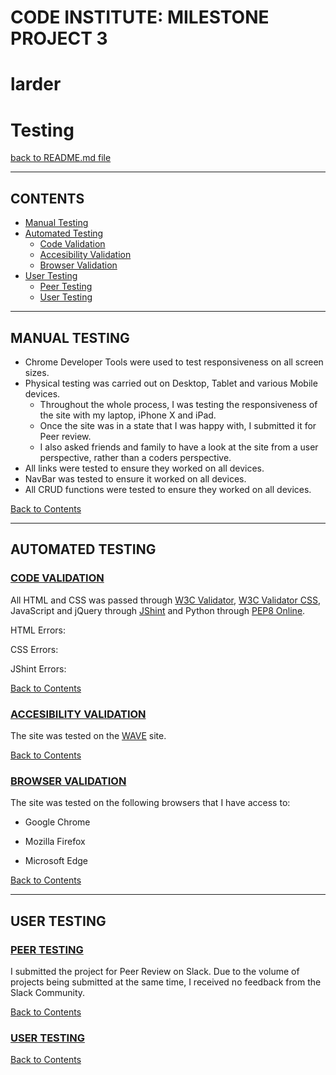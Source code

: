 # **CODE INSTITUTE: MILESTONE PROJECT 3** #

# **larder** #

# Testing

[back to README.md file](https://github.com/iainm342/milestone-3/blob/master/README.md/#testing)

---

## **CONTENTS** ##

- [Manual Testing](#manual-testing)
- [Automated Testing](#automated-testing)
    - [Code Validation](#code-validation)
    - [Accesibility Validation](#accesibility-validation)
    - [Browser Validation](#browser-validation)
- [User Testing](#user-testing)
    - [Peer Testing](#peer-testing)
    - [User Testing](#user-testing)

---

## **MANUAL TESTING** ##

- Chrome Developer Tools were used to test responsiveness on all screen sizes.
- Physical testing was carried out on Desktop, Tablet and various Mobile devices.
    - Throughout the whole process, I was testing the responsiveness of the site with my laptop, iPhone X and iPad.
    - Once the site was in a state that I was happy with, I submitted it for Peer review.
    - I also asked friends and family to have a look at the site from a user perspective, rather than a coders perspective.
- All links were tested to ensure they worked on all devices.
- NavBar was tested to ensure it worked on all devices.
- All CRUD functions were tested to ensure they worked on all devices.

[Back to Contents](#contents)

---

## **AUTOMATED TESTING** ##

### <ins>CODE VALIDATION</ins> ###

All HTML and CSS was passed through [W3C Validator](https://validator.w3.org/), [W3C Validator CSS](https://jigsaw.w3.org/css-validator/), JavaScript and jQuery through [JShint](https://jshint.com/) and Python through [PEP8 Online](http://pep8online.com/).

HTML Errors:

CSS Errors:

JShint Errors:

[Back to Contents](#contents)

### <ins>ACCESIBILITY VALIDATION</ins>

The site was tested on the [WAVE](https://wave.webaim.org/) site.

[Back to Contents](#contents)

### <ins>BROWSER VALIDATION</ins> ###

The site was tested on the following browsers that I have access to:

- Google Chrome

- Mozilla Firefox

- Microsoft Edge

[Back to Contents](#contents)

---

## **USER TESTING** ##

### <ins>PEER TESTING</ins> ###

I submitted the project for Peer Review on Slack. Due to the volume of projects being submitted at the same time, I received no feedback from the Slack Community.

[Back to Contents](#contents)

### <ins>USER TESTING</ins> ###

[Back to Contents](#contents)
